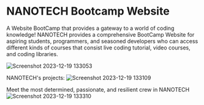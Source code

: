 # NANOTECH Bootcamp Website

A Website BootCamp that provides a gateway to a world of coding knowledge! NANOTECH provides a comprehensive BootCamp Website for aspiring students, programmers, and seasoned developers who can access different kinds of courses that consist 
live coding tutorial, video courses, and coding libraries.

![Screenshot 2023-12-19 133053](https://github.com/Knu09/nanotech/assets/132640979/ab82cabc-3f12-4268-a2ac-f64b7b236d62)

NANOTECH's projects:
![Screenshot 2023-12-19 133109](https://github.com/Knu09/nanotech/assets/132640979/937f59c3-63f3-4473-928c-8694eba2b79b)

Meet the most determined, passionate, and resilient crew in NANOTECH
![Screenshot 2023-12-19 133310](https://github.com/Knu09/nanotech/assets/132640979/9a4d3437-cbad-43e4-a88a-403c8af5e04b)
